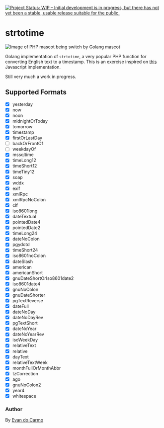 [![Project Status: WIP – Initial development is in progress, but there has not yet been a stable, usable release suitable for the public.](https://www.repostatus.org/badges/latest/wip.svg)](https://www.repostatus.org/#wip)

# strtotime

![Image of PHP mascot being switch by Golang mascot](https://i.imgur.com/8RhHjkD.jpg)

Golang implementation of `strtotime`, a very popular PHP function for converting English text to a timestamp. This is an exercise inspired on [this](https://github.com/kvz/locutus/blob/master/src/php/datetime/strtotime.js) Javascript implementation.

Still very much a work in progress.

## Supported Formats

- [x] yesterday
- [x] now
- [x] noon
- [x] midnightOrToday
- [x] tomorrow
- [x] timestamp
- [x] firstOrLastDay
- [ ] backOrFrontOf
- [ ] weekdayOf
- [x] mssqltime
- [x] timeLong12
- [x] timeShort12
- [x] timeTiny12
- [x] soap
- [x] wddx
- [x] exif
- [x] xmlRpc
- [x] xmlRpcNoColon
- [x] clf
- [x] iso8601long
- [x] dateTextual
- [x] pointedDate4
- [x] pointedDate2
- [x] timeLong24
- [x] dateNoColon
- [x] pgydotd
- [x] timeShort24
- [x] iso8601noColon
- [x] dateSlash
- [x] american
- [x] americanShort
- [x] gnuDateShortOrIso8601date2
- [x] iso8601date4
- [x] gnuNoColon
- [x] gnuDateShorter
- [x] pgTextReverse
- [x] dateFull
- [x] dateNoDay
- [x] dateNoDayRev
- [x] pgTextShort
- [x] dateNoYear
- [x] dateNoYearRev
- [x] isoWeekDay
- [x] relativeText
- [x] relative
- [x] dayText
- [x] relativeTextWeek
- [x] monthFullOrMonthAbbr
- [x] tzCorrection
- [x] ago
- [x] gnuNoColon2
- [x] year4
- [x] whitespace

### Author

By [Evan do Carmo](https://github.com/carmo-evan)